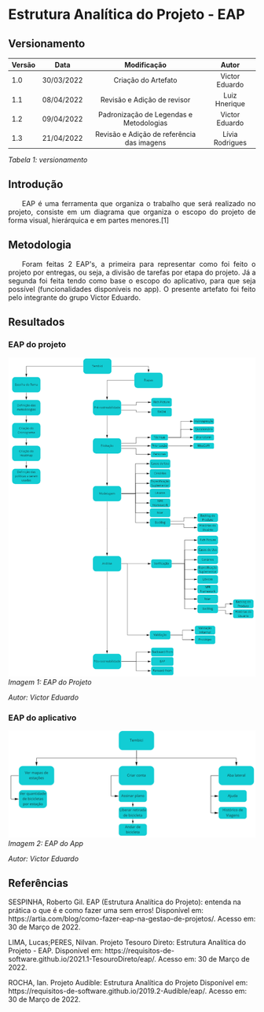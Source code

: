 # Estrutura Analítica do Projeto - EAP
## Versionamento

| Versão | Data | Modificação | Autor |
|-|-|:-:|:-:|
| 1.0 | 30/03/2022 | Criação do Artefato | Victor Eduardo |
| 1.1 | 08/04/2022 | Revisão e Adição de revisor | Luiz Hnerique |
| 1.2 | 09/04/2022 | Padronização de Legendas e Metodologias | Victor Eduardo |
| 1.3 | 21/04/2022 | Revisão e Adição de referência das imagens | Lívia Rodrigues |

*Tabela 1: versionamento*

## Introdução
<p align="justify">&emsp;&emsp;EAP é uma ferramenta que organiza o trabalho que será realizado no projeto, consiste em um diagrama que organiza o escopo do projeto de forma visual, hierárquica e em partes menores.[1]</p>

## Metodologia
<p align="justify">&emsp;&emsp;Foram feitas 2 EAP's, a primeira para representar como foi feito o projeto por entregas, ou seja, a divisão de tarefas por etapa do projeto. Já a segunda foi feita tendo como base o escopo do aplicativo, para que seja possível (funcionalidades disponíveis no app). O presente artefato foi feito pelo integrante do grupo Victor Eduardo.</p>

## Resultados 
### EAP do projeto
![EAP do projeto](../assets/pos-rastreabilidade/eap/eap%20etapas.png)
*Imagem 1: EAP do Projeto* 

*Autor: Victor Eduardo*

### EAP do aplicativo
![EAP do projeto](../assets/pos-rastreabilidade/eap/eap%20app.png)
*Imagem 2: EAP do App*

*Autor: Victor Eduardo*

## Referências 
<p>SESPINHA, Roberto Gil. EAP (Estrutura Analítica do Projeto): entenda na prática o que é e como fazer uma sem erros! Disponível em: <a>https://artia.com/blog/como-fazer-eap-na-gestao-de-projetos/</a>. Acesso em: 30 de Março de 2022.</p>
<p>LIMA, Lucas;PERES, Nilvan. Projeto Tesouro Direto: Estrutura Analítica do Projeto - EAP. Disponível em: <a>https://requisitos-de-software.github.io/2021.1-TesouroDireto/eap/</a>. Acesso em: 30 de Março de 2022.</p>
<p>ROCHA, Ian. Projeto Audible: Estrutura Analítica do Projeto Disponível em: <a>https://requisitos-de-software.github.io/2019.2-Audible/eap/</a>. Acesso em: 30 de Março de 2022.</p>
